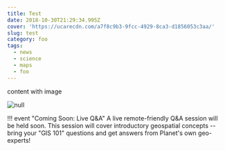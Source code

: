 ```yaml
---
title: Test
date: 2018-10-30T21:29:34.995Z
cover: 'https://ucarecdn.com/a7f8c9b3-9fcc-4929-8ca3-d1856053c3aa/'
slug: test
category: foo
tags:
  - news
  - science
  - maps
  - foo
---
```

content with image

![null](https://ucarecdn.com/7deaea8e-e3f6-417a-b4b3-5bf18871e765/)

!!! event "Coming Soon: Live Q&A"
    A live remote-friendly Q&A session will be held soon. This session will
    cover introductory geospatial concepts -- bring your "GIS 101" questions
    and get answers from Planet's own geo-experts!
